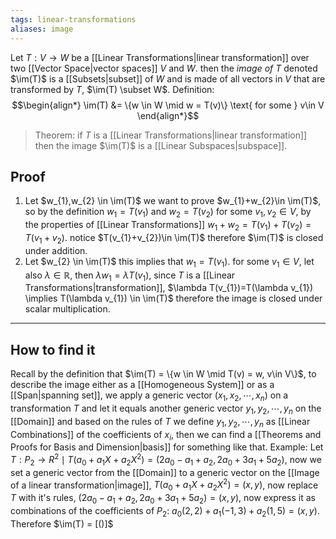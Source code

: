 ```yaml
---
tags: linear-transformations
aliases: image
---
```

Let $T:V \rightarrow W$ be a [[Linear Transformations|linear transformation]] over two [[Vector Space|vector spaces]] $V$ and $W$. then the *image of $T$* denoted $\im(T)$ is a [[Subsets|subset]] of $W$ and is made of all vectors in $V$ that are transformed by $T$, $\im(T) \subset W$.
Definition:
$$\begin{align*}
\im(T) &= \{w \in W \mid w = T(v)\} \text{ for some } v\in V
\end{align*}$$
> Theorem: if $T$ is a [[Linear Transformations|linear transformation]] then the image $\im(T)$ is a [[Linear Subspaces|subspace]].
## Proof
1. Let $w_{1},w_{2} \in \im(T)$ we want to prove $w_{1}+w_{2}\in \im(T)$, so by the definition $w_{1}=T(v_{1})$ and $w_{2}= T(v_{2})$ for some $v_{1}, v_{2} \in V$, by the properties of [[Linear Transformations]] $w_{1}+w_{2}=T(v_{1})+T(v_{2})=T(v_{1}+v_{2})$. notice $T(v_{1}+v_{2})\in \im(T)$ therefore $\im(T)$ is closed under addition.
2. Let $w_{2} \in \im(T)$ this implies that $w_{1}=T(v_{1})$. for some $v_{1}\in V$, let also $\lambda \in \mathbb{R}$, then $\lambda w_{1}=\lambda T(v_{1})$, since $T$ is a [[Linear Transformations|transformation]], $\lambda T(v_{1})=T(\lambda v_{1}) \implies T(\lambda v_{1}) \in \im(T)$ therefore the image is closed under scalar multiplication.
___
## How to find it
Recall by the definition that $\im(T) = \{w \in W \mid T(v) = w, v\in V\}$, to describe the image either as a [[Homogeneous System]] or as a [[Span|spanning set]], we apply a generic vector $(x_{1},x_{2},\cdots,x_{n})$ on a transformation $T$ and let it equals another generic vector $y_{1},y_{2},\cdots, y_{n}$ on the [[Domain]] and based on the rules of $T$ we define $y_{1},y_{2}, \cdots, y_{n}$ as [[Linear Combinations]] of the coefficients of $x_{i}$, then we can find a [[Theorems and Proofs for Basis and Dimension|basis]] for something like that.
Example:
Let $T:P_{2}\rightarrow R^{2}\mid T(a_{0} + a_{1}X + a_{2}X^{2})=(2a_{0} - a_{1}+a_{2}, 2a_{0}+3a_{1}+5a_{2})$, now we set a generic vector from the [[Domain]] to a generic vector on the [[Image of a linear transformation|image]], $T(a_{0}+a_{1}X+ a_{2}X^{2})=(x,y)$, now replace $T$ with it's rules, $(2a_{0}-a_{1}+a_{2},2a_{0}+3a_{1}+5a_{2})=(x,y)$, now express it as combinations of the coefficients of $P_{2}$: $a_{0}(2,2) + a_{1}(-1,3)+a_{2}(1,5)=(x,y)$. Therefore $\im(T) = [()]$